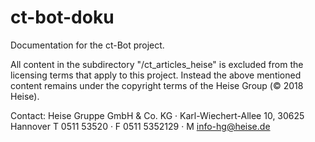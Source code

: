 # ct-bot-doku
Documentation for the ct-Bot project.

All content in the subdirectory "/ct_articles_heise" is excluded from the licensing terms that apply to this project. Instead the above mentioned content remains under the copyright terms of the Heise Group (© 2018 Heise).

Contact:
Heise Gruppe GmbH & Co. KG · Karl-Wiechert-Allee 10, 30625 Hannover
T 0511 53520 · F 0511 5352129 · M info-hg@heise.de